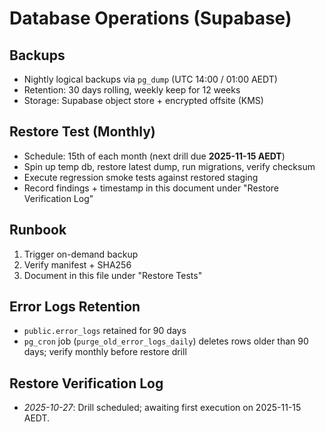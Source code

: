 # Database Operations (Supabase)

## Backups
- Nightly logical backups via `pg_dump` (UTC 14:00 / 01:00 AEDT)
- Retention: 30 days rolling, weekly keep for 12 weeks
- Storage: Supabase object store + encrypted offsite (KMS)

## Restore Test (Monthly)
- Schedule: 15th of each month (next drill due **2025-11-15 AEDT**)
- Spin up temp db, restore latest dump, run migrations, verify checksum
- Execute regression smoke tests against restored staging
- Record findings + timestamp in this document under "Restore Verification Log"

## Runbook
1. Trigger on-demand backup
2. Verify manifest + SHA256
3. Document in this file under "Restore Tests"

## Error Logs Retention
- `public.error_logs` retained for 90 days
- `pg_cron` job (`purge_old_error_logs_daily`) deletes rows older than 90 days; verify monthly before restore drill

## Restore Verification Log
- _2025-10-27_: Drill scheduled; awaiting first execution on 2025-11-15 AEDT.
